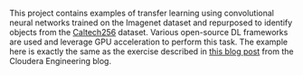 This project contains examples of transfer learning using 
convolutional neural networks trained on the Imagenet dataset
and repurposed to identify objects from the [Caltech256](http://www.vision.caltech.edu/Image_Datasets/Caltech256/)
dataset. Various open-source DL frameworks are used and 
leverage GPU acceleration to perform this task. The example 
here is exactly the same as the exercise described in 
[this blog post](https://blog.cloudera.com/blog/2017/06/deep-learning-on-apache-spark-and-hadoop-with-deeplearning4j/) 
from the Cloudera Engineering blog.

